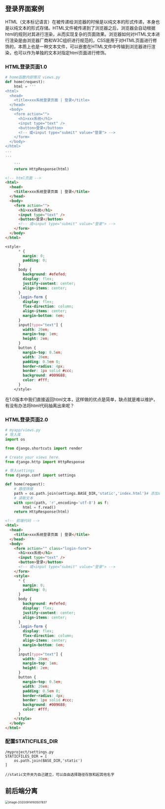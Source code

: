 ## 登录界面案例

HTML（文本标记语言）在被传递给浏览器的时候是以纯文本的形式传递，本身也是以纯文本的形式存储。HTML文件被传递到了浏览器之后，浏览器会自动根据html的规则对其进行渲染，从而实现复杂的页面效果。浏览器如何对HTML文本进行渲染是由浏览器厂商和W3C组织进行规范的，CSS是用于对HTML页面进行修饰的，本质上也是一种文本文件，可以嵌套在HTML文件中传输到浏览器进行渲染，也可以作为单独的文本对指定html页面进行修饰。

### HTML登录页面1.0

```python
# home函数内部情况 views.py
def home(request):
    html = '''
<html>
  <head>
    <title>xxx系统登录页面 | 登录</title>
  </head>
  <body>
    <form action="">
      <h1>xxx系统</h1>
      <input type="text" />
      <button>登录</button>
      <!-- 或<input type="submit" value="登录"> -->
    </form>
  </body>
</html>
...
...

    '''
    return HttpResponse(html)
```

```html
<!-- html页面 -->
<html>
  <head>
    <title>xxx系统登录页面 | 登录</title>
  </head>
  <body>
    <form action="">
      <h1>xxx系统</h1>
      <input type="text" />
      <button>登录</button>
      <!-- 或<input type="submit" value="登录"> -->
    </form>
  </body>
</html>
```

```css
<style>
      * {
        margin: 0;
        padding: 0;
      }
      body {
        background: #efefed;
        display: flex;
        justify-content: center;
        align-items: center;
      }
      .login-form {
        display: flex;
        flex-direction: column;
        align-items: center;
        margin-bottom: 6em;
      }
      input[type="text"] {
        width: 20em;
        margin-top: 1em;
        height: 2em;
      }
      button {
        margin-top: 0.5em;
        width: 20em;
        padding: 0.5em 0;
        border-radius: 4px;
        border: 1px solid #ccc;
        background: #009688;
        color: #fff;
      }
    </style>
```

在1.0版本中我们直接返回html文本，这样做的优点是简单，缺点就是难以维护，有没有办法将html代码抽离出来呢？

### HTML登录页面2.0

```python
# myapp/views.py
# 导入库
import os

from django.shortcuts import render

# Create your views here.
from django.http import HttpResponse

# 导入settings
from django.conf import settings

def home(request):
    # 路径拼接
    path = os.path.join(settings.BASE_DIR,'static','index.html')# 添加static/index.html文件
    # 读取文本
    with open(path, 'r',encoding='utf-8') as f:
        html = f.read()
    return HttpResponse(html)
```

```html
<!-- 前端代码 -->
<html>
  <head>
    <title>xxx系统登录页面 | 登录</title>
  </head>
  <body>
    <form action="" class="login-form">
      <h1>xxx系统</h1>
      <input type="text" />
      <button>登录</button>
      <!-- 或<input type="submit" value="登录"> -->
    </form>
    <style>
      * {
        margin: 0;
        padding: 0;
      }
      body {
        background: #efefed;
        display: flex;
        justify-content: center;
        align-items: center;
      }
      .login-form {
        display: flex;
        flex-direction: column;
        align-items: center;
        margin-bottom: 6em;
      }
      input[type="text"] {
        width: 20em;
        margin-top: 1em;
        height: 2em;
      }
      button {
        margin-top: 0.5em;
        width: 20em;
        padding: 0.5em 0;
        border-radius: 4px;
        border: 1px solid #ccc;
        background: #009688;
        color: #fff;
      }
    </style>
  </body>
</html>
```

### 配置STATICFILES_DIR

```
/myproject/settings.py
STATICFILES_DIR = [
	os.path.join(BASE_DIR,'static')
]

//static文件夹为自己建立，可以自由选择路径存放和起其他名字
```



## 前后端分离

<img src="https://i.loli.net/2020/09/14/EV61unqNy2OTIbt.png" alt="image-20200914193507837" style="zoom:67%;" />